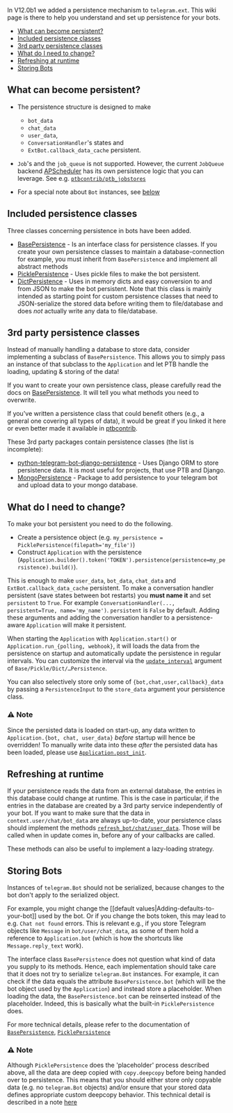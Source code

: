 In V12.0b1 we added a persistence mechanism to `telegram.ext`. This wiki page is there to help you understand and set up persistence for your bots.

- [What can become persistent?](#what-can-become-persistent-)
- [Included persistence classes](#included-persistence-classes)
- [3rd party persistence classes](#3rd-party-persistence-classes)
- [What do I need to change?](#what-do-i-need-to-change)
- [Refreshing at runtime](#refreshing-at-runtime)
- [Storing Bots](#storing-bots)

## What can become persistent?
* The persistence structure is designed to make
  * `bot_data`
  * `chat_data`
  * `user_data`,
  * `ConversationHandler`'s states and
  * `ExtBot.callback_data_cache` persistent.

* `Job`'s and the `job_queue` is not supported.
However, the current `JobQueue` backend [APScheduler](https://apscheduler.readthedocs.io/) has its own persistence logic that you can leverage.
See e.g. [`ptbcontrib/ptb_jobstores`](https://github.com/python-telegram-bot/ptbcontrib/tree/main/ptbcontrib/ptb_jobstores)
* For a special note about `Bot` instances, see [below](#storing-bots)

## Included persistence classes
Three classes concerning persistence in bots have been added.  
* [BasePersistence](https://python-telegram-bot.readthedocs.io/en/latest/telegram.ext.basepersistence.html) - Is an interface class for persistence classes.
If you create your own persistence classes to maintain a database-connection for example, you must inherit from `BasePersistence` and implement all abstract methods
* [PicklePersistence](https://python-telegram-bot.readthedocs.io/en/latest/telegram.ext.picklepersistence.html) - Uses pickle files to make the bot persistent.  
* [DictPersistence](https://python-telegram-bot.readthedocs.io/en/latest/telegram.ext.dictpersistence.html) - Uses in memory dicts and easy conversion to and from JSON to make the bot persistent.
Note that this class is mainly intended as starting point for custom persistence classes that need to JSON-serialize the stored data before writing them to file/database and does *not* actually write any data to file/database.

## 3rd party persistence classes
Instead of manually handling a database to store data, consider implementing a subclass of `BasePersistence`. This allows you to simply pass an instance of that subclass to the `Application` and let PTB handle the loading, updating & storing of the data!

If you want to create your own persistence class, please carefully read the docs on [BasePersistence](https://python-telegram-bot.readthedocs.io/en/latest/telegram.ext.basepersistence.html). It will tell you what methods you need to overwrite. 

If you've written a persistence class that could benefit others (e.g., a general one covering all types of data), it would be great if you linked it here or even better made it available in [ptbcontrib](https://github.com/python-telegram-bot/ptbcontrib).

These 3rd party packages contain persistence classes (the list is incomplete):
* [python-telegram-bot-django-persistence](https://github.com/GamePad64/python-telegram-bot-django-persistence) - Uses Django ORM to store persistence data. It is most useful for projects, that use PTB and Django.
* [MongoPersistence](https://github.com/LucaSforza/MongoPersistence) - Package to add persistence to your telegram bot and upload data to your mongo database.

## What do I need to change?

To make your bot persistent you need to do the following.

- Create a persistence object (e.g. `my_persistence = PicklePersistence(filepath='my_file')`)
- Construct `Application` with the persistence (`Application.builder().token('TOKEN').persistence(persistence=my_persistence).build()`).

This is enough to make `user_data`, `bot_data`, `chat_data` and `ExtBot.callback_data_cache` persistent.
To make a conversation handler persistent (save states between bot restarts) you **must name it** and set `persistent` to `True`.
For example `ConversationHandler(..., persistent=True, name='my_name')`. `persistent` is `False` by default.
Adding these arguments and adding the conversation handler to a persistence-aware `Application` will make it persistent.

When starting the `Application` with `Application.start()` or `Application.run_{polling, webhook}`, it will loads the data from the persistence on startup and automatically update the persistence in regular intervals.
You can customize the interval via the [`update_interval`](https://python-telegram-bot.readthedocs.io/telegram.ext.basepersistence.html#telegram.ext.BasePersistence.params.update_interval) argument of `Base/Pickle/Dict/…Persistence`.

You can also selectively store only some of `{bot,chat,user,callback}_data` by passing a `PersistenceInput` to the `store_data` argument your persistence class.

### ⚠️ Note

Since the persisted data is loaded on start-up, any data written to `Application.{bot, chat, user_data}` *before* startup will hence be overridden! To manually write data into these *after* the persisted data has been loaded, please use [`Application.post_init`](https://docs.python-telegram-bot.org/telegram.ext.applicationbuilder.html?highlight=ApplicationBuilder#telegram.ext.ApplicationBuilder.post_init).

## Refreshing at runtime

If your persistence reads the data from an external database, the entries in this database could change at runtime.
This is the case in particular, if the entries in the database are created by a 3rd party service independently of your bot.
If you want to make sure that the data in `context.user/chat/bot_data` are always up-to-date, your persistence class should implement the methods [`refresh_bot/chat/user_data`](https://python-telegram-bot.readthedocs.io/telegram.ext.basepersistence.html#telegram.ext.BasePersistence.refresh_chat_data).
Those will be called when in update comes in, before any of your callbacks are called.

These methods can also be useful to implement a lazy-loading strategy.

## Storing Bots

Instances of `telegram.Bot` should not be serialized, because changes to the bot don't apply to the serialized object.

For example, you might change the [[default values|Adding-defaults-to-your-bot]] used by the bot.
Or if you change the bots token, this may lead to e.g. `Chat not found` errors.
This is relevant e.g., if you store Telegram objects like `Message` in `bot/user/chat_data`, as some of them hold a reference to `Application.bot` (which is how the shortcuts like `Message.reply_text` work).

The interface class `BasePersistence` does not question what kind of data you supply to its methods.
Hence, each implementation should take care that it does not try to serialize `telegram.Bot` instances.
For example, it can check if the data equals the attribute `BasePersistence.bot` (which will be the bot object used by the `Application`) and instead store a placeholder.
When loading the data, the `BasePersistence.bot` can be reinserted instead of the placeholder.
Indeed, this is basically what the built-in `PicklePersistence` does.

For more technical details, please refer to the documentation of [`BasePersistence`](https://python-telegram-bot.readthedocs.io/telegram.ext.basepersistence.html#telegram-ext-basepersistence), 
[`PicklePersistence`](https://python-telegram-bot.readthedocs.io/telegram.ext.picklepersistence.html#telegram-ext-picklepersistence)

### ⚠️ Note
Although `PicklePersistence` does the 'placeholder' process described above, all the data are deep copied with `copy.deepcopy` before being handed over to persistence. This means that you should either store only copyable data (e.g. no `telegram.Bot` objects) and/or ensure that your stored data defines appropriate custom deepcopy behavior. This technical detail is described in a note [here](https://docs.python-telegram-bot.org/telegram.ext.application.html#telegram.ext.Application.update_persistence)